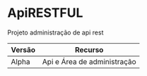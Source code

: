 # **ApiRESTFUL**
Projeto administração de api rest

|Versão|Recurso|
|------|-------|
|Alpha|Api e Área de administração|
